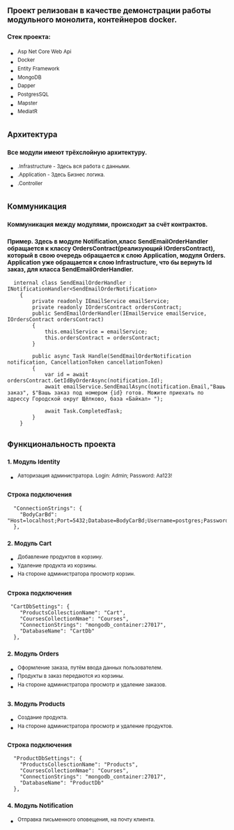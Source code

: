 ## <sup> Проект релизован в качестве демонстрации работы модульного монолита, контейнеров docker. </sup>
#### Стек проекта:
+ <sup> Asp Net Core Web Api </sup>
+ <sup> Docker </sup>
+ <sup> Entity Framework </sup>
+ <sup> MongoDB </sup>
+ <sup> Dapper </sup>
+ <sup> PostgresSQL </sup>
+ <sup> Mapster </sup>
+ <sup> MediatR </sup>

## <sup> Архитектура </sup>
### <sup> Все модули имеют трёхслойную архитектуру. </sup>
+ <sup> .Infrastructure - Здесь вся работа с данными.</sup>
+ <sup> .Application - Здесь Бизнес логика. </sup>
+ <sup> .Controller </sup>


## <sup> Коммуникация </sup>
### <sup> Коммуникация между модулями, происходит за счёт контрактов. </sup>
### <sup> Пример. Здесь в модуле Notification,класс SendEmailOrderHandler  обращается к классу OrdersContract(реализующий IOrdersContract), который в свою очередь обращается к слою Application, модуля Orders. Application уже обращается к слою Infrastructure, что бы вернуть Id заказ, для класса  SendEmailOrderHandler. </sup>
```с#
  internal class SendEmailOrderHandler : INotificationHandler<SendEmailOrderNotification>
    {
        private readonly IEmailService emailService;
        private readonly IOrdersContract ordersContract;
        public SendEmailOrderHandler(IEmailService emailService, IOrdersContract ordersContract)
        {
            this.emailService = emailService;
            this.ordersContract = ordersContract;
        }

        public async Task Handle(SendEmailOrderNotification notification, CancellationToken cancellationToken)
        {
            var id = await ordersContract.GetIdByOrderAsync(notification.Id);
            await emailService.SendEmailAsync(notification.Email,"Вашь заказ", $"Вашь заказ под номером {id} готов. Можите приехать по адрессу Городской округ Щёлково, база «Байкал» ");

            await Task.CompletedTask;
        }
    }
```

## <sup> Функциональность проекта </sup>
### <sup> 1. Модуль Identity </sup>
+ <sup> Авторизация администратора. </sup>
<sup> Login: Admin; Password: Aa123! </sup>
### <sup> Строка подключения </sup>
```
  "ConnectionStrings": {
    "BodyCarBd": "Host=localhost;Port=5432;Database=BodyCarBd;Username=postgres;Password=123;"
  },
```
### <sup> 2. Модуль Cart </sup>
+ <sup> Добавление продуктов в корзину. </sup>
+ <sup> Удаление продукта из корзины. </sup>
+ <sup> На стороне администратора просмотр корзин. </sup>
### <sup> Строка подключения </sup>
```
 "CartDbSettings": {
    "ProductsCollesctionName": "Cart",
    "CoursesCollectionNmae": "Courses",
    "ConnectionStrings": "mongodb_container:27017",
    "DatabaseName": "CartDb"
  },
```
  
### <sup> 2. Модуль Orders </sup>
+ <sup> Оформление заказа, путём ввода данных пользователем. </sup>
+ <sup> Продукты в заказ передаются из корзины. </sup>
+ <sup> На стороне администратора просмотр и удаление заказов. </sup>

### <sup> 3. Модуль Products </sup>
+ <sup> Создание продукта. </sup>
+ <sup> На стороне администратора просмотр и удаление продуктов. </sup>
### <sup> Строка подключения </sup>
```
  "ProductDbSettings": {
    "ProductsCollesctionName": "Products",
    "CoursesCollectionNmae": "Courses",
    "ConnectionStrings": "mongodb_container:27017",
    "DatabaseName": "ProductDb"
  },
```
### <sup> 4. Модуль Notification </sup>
+ <sup> Отправка письменного оповещения, на почту клиента. </sup>

